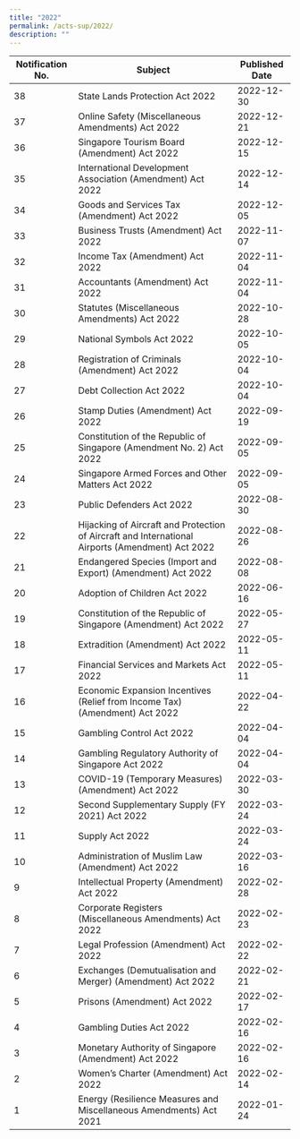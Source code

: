 ```yaml
---
title: "2022"
permalink: /acts-sup/2022/
description: ""
---
```

|Notification No.|Subject|Published Date|
|---|---|---|
|38|State Lands Protection Act 2022|2022-12-30|
|37|Online Safety (Miscellaneous Amendments) Act 2022|2022-12-21|
|36|Singapore Tourism Board (Amendment) Act 2022|2022-12-15|
|35|International Development Association (Amendment) Act 2022|2022-12-14|
|34|Goods and Services Tax (Amendment) Act 2022|2022-12-05|
|33|Business Trusts (Amendment) Act 2022|2022-11-07|
|32|Income Tax (Amendment) Act 2022|2022-11-04|
|31|Accountants (Amendment) Act 2022|2022-11-04|
|30|Statutes (Miscellaneous Amendments) Act 2022|2022-10-28|
|29|National Symbols Act 2022|2022-10-05|
|28|Registration of Criminals (Amendment) Act 2022|2022-10-04|
|27|Debt Collection Act 2022|2022-10-04|
|26|Stamp Duties (Amendment) Act 2022|2022-09-19|
|25|Constitution of the Republic of Singapore (Amendment No. 2) Act 2022|2022-09-05|
|24|Singapore Armed Forces and Other Matters Act 2022|2022-09-05|
|23|Public Defenders Act 2022|2022-08-30|
|22|Hijacking of Aircraft and Protection of Aircraft and International Airports (Amendment) Act 2022|2022-08-26|
|21|Endangered Species (Import and Export) (Amendment) Act 2022|2022-08-08|
|20|Adoption of Children Act 2022|2022-06-16|
|19|Constitution of the Republic of Singapore (Amendment) Act 2022|2022-05-27|
|18|Extradition (Amendment) Act 2022|2022-05-11|
|17|Financial Services and Markets Act 2022|2022-05-11|
|16|Economic Expansion Incentives (Relief from Income Tax) (Amendment) Act 2022|2022-04-22|
|15|Gambling Control Act 2022|2022-04-04|
|14|Gambling Regulatory Authority of Singapore Act 2022|2022-04-04|
|13|COVID-19 (Temporary Measures) (Amendment) Act 2022|2022-03-30|
|12|Second Supplementary Supply (FY 2021) Act 2022|2022-03-24|
|11|Supply Act 2022|2022-03-24|
|10|Administration of Muslim Law (Amendment) Act 2022|2022-03-16|
|9|Intellectual Property (Amendment) Act 2022|2022-02-28|
|8|Corporate Registers (Miscellaneous Amendments) Act 2022|2022-02-23|
|7|Legal Profession (Amendment) Act 2022|2022-02-22|
|6|Exchanges (Demutualisation and Merger) (Amendment) Act 2022|2022-02-21|
|5|Prisons (Amendment) Act 2022|2022-02-17|
|4|Gambling Duties Act 2022|2022-02-16|
|3|Monetary Authority of Singapore (Amendment) Act 2022|2022-02-16|
|2|Women’s Charter (Amendment) Act 2022|2022-02-14|
|1|Energy (Resilience Measures and Miscellaneous Amendments) Act 2021|2022-01-24|